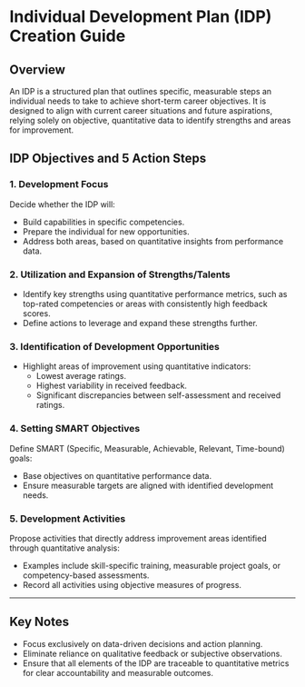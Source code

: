 # Individual Development Plan (IDP) Creation Guide

## Overview
An IDP is a structured plan that outlines specific, measurable steps an individual needs to take to achieve short-term career objectives. It is designed to align with current career situations and future aspirations, relying solely on objective, quantitative data to identify strengths and areas for improvement.

## IDP Objectives and 5 Action Steps

### 1. Development Focus
Decide whether the IDP will:
- Build capabilities in specific competencies.
- Prepare the individual for new opportunities.
- Address both areas, based on quantitative insights from performance data.

### 2. Utilization and Expansion of Strengths/Talents
- Identify key strengths using quantitative performance metrics, such as top-rated competencies or areas with consistently high feedback scores.
- Define actions to leverage and expand these strengths further.

### 3. Identification of Development Opportunities
- Highlight areas of improvement using quantitative indicators:
  - Lowest average ratings.
  - Highest variability in received feedback.
  - Significant discrepancies between self-assessment and received ratings.

### 4. Setting SMART Objectives
Define SMART (Specific, Measurable, Achievable, Relevant, Time-bound) goals:
- Base objectives on quantitative performance data.
- Ensure measurable targets are aligned with identified development needs.

### 5. Development Activities
Propose activities that directly address improvement areas identified through quantitative analysis:
- Examples include skill-specific training, measurable project goals, or competency-based assessments.
- Record all activities using objective measures of progress.

---

## Key Notes
- Focus exclusively on data-driven decisions and action planning.
- Eliminate reliance on qualitative feedback or subjective observations.
- Ensure that all elements of the IDP are traceable to quantitative metrics for clear accountability and measurable outcomes.